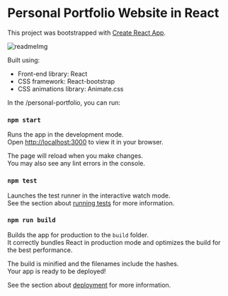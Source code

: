 # Personal Portfolio Website in React

This project was bootstrapped with [Create React App](https://github.com/facebook/create-react-app).

![readmeImg](https://github.com/CalumMcCallion/Hairdressing-site/assets/72882907/52ae6e91-75fd-47bc-aff8-734f5f0e2d00)


Built using:

- Front-end library: React
- CSS framework: React-bootstrap
- CSS animations library: Animate.css


In the /personal-portfolio, you can run:

### `npm start`

Runs the app in the development mode.\
Open [http://localhost:3000](http://localhost:3000) to view it in your browser.

The page will reload when you make changes.\
You may also see any lint errors in the console.

### `npm test`

Launches the test runner in the interactive watch mode.\
See the section about [running tests](https://facebook.github.io/create-react-app/docs/running-tests) for more information.

### `npm run build`

Builds the app for production to the `build` folder.\
It correctly bundles React in production mode and optimizes the build for the best performance.

The build is minified and the filenames include the hashes.\
Your app is ready to be deployed!

See the section about [deployment](https://facebook.github.io/create-react-app/docs/deployment) for more information.
